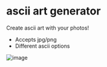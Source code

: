 # ascii art generator
Create ascii art with your photos!
 - Accepts jpg/png
 - Different ascii options

 
![image](https://github.com/justinsavage49/ascii_art_generator/assets/93454878/a1413f40-35bd-4bef-bc42-3a8d578b62f9)